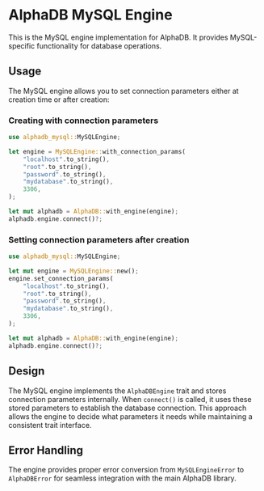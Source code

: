 # AlphaDB MySQL Engine

This is the MySQL engine implementation for AlphaDB. It provides MySQL-specific functionality for database operations.

## Usage

The MySQL engine allows you to set connection parameters either at creation time or after creation:

### Creating with connection parameters

```rust
use alphadb_mysql::MySQLEngine;

let engine = MySQLEngine::with_connection_params(
    "localhost".to_string(),
    "root".to_string(),
    "password".to_string(),
    "mydatabase".to_string(),
    3306,
);

let mut alphadb = AlphaDB::with_engine(engine);
alphadb.engine.connect()?;
```

### Setting connection parameters after creation

```rust
use alphadb_mysql::MySQLEngine;

let mut engine = MySQLEngine::new();
engine.set_connection_params(
    "localhost".to_string(),
    "root".to_string(),
    "password".to_string(),
    "mydatabase".to_string(),
    3306,
);

let mut alphadb = AlphaDB::with_engine(engine);
alphadb.engine.connect()?;
```

## Design

The MySQL engine implements the `AlphaDBEngine` trait and stores connection parameters internally. When `connect()` is called, it uses these stored parameters to establish the database connection. This approach allows the engine to decide what parameters it needs while maintaining a consistent trait interface.

## Error Handling

The engine provides proper error conversion from `MySQLEngineError` to `AlphaDBError` for seamless integration with the main AlphaDB library. 